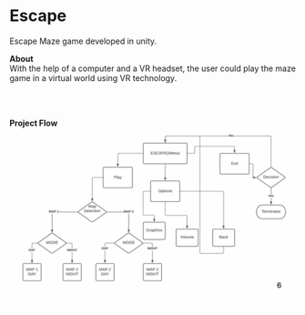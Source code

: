 # Escape

Escape Maze game developed in unity.



**About**<br/>
With the help of a computer and a VR headset, the user could play the maze game in a virtual world using VR technology.



<br/>


<br/>




**Project Flow**<br/>
![Project flow](https://github.com/ankit2104/Escape/blob/master/Workflow.png)
